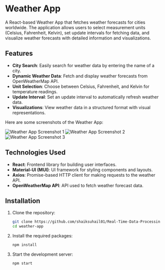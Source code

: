 # Weather App

A React-based Weather App that fetches weather forecasts for cities worldwide. The application allows users to select measurement units (Celsius, Fahrenheit, Kelvin), set update intervals for fetching data, and visualize weather forecasts with detailed information and visualizations.

## Features

- **City Search**: Easily search for weather data by entering the name of a city.
- **Dynamic Weather Data**: Fetch and display weather forecasts from OpenWeatherMap API.
- **Unit Selection**: Choose between Celsius, Fahrenheit, and Kelvin for temperature readings.
- **Update Interval**: Set an update interval to automatically refresh weather data.
- **Visualizations**: View weather data in a structured format with visual representations.

Here are some screenshots of the Weather App:

![Weather App Screenshot 1](Screenshot%2024-10-25%20120802.png)
![Weather App Screenshot 2](Screenshot%2024-10-25%20120812.png)
![Weather App Screenshot 3](Screenshot%2024-10-25%20121040.png)

## Technologies Used

- **React**: Frontend library for building user interfaces.
- **Material-UI (MUI)**: UI framework for styling components and layouts.
- **Axios**: Promise-based HTTP client for making requests to the weather API.
- **OpenWeatherMap API**: API used to fetch weather forecast data.

## Installation

1. Clone the repository:
   ```bash
   git clone https://github.com/shaiksuhail01/Real-Time-Data-Processing-System-for-Weather-Monitoring-with-Rollups-and-Aggregates-App.git
   cd weather-app
2. Install the required packages:
    ```bash
    npm install
3. Start the development server:
    ```bash
    npm start

